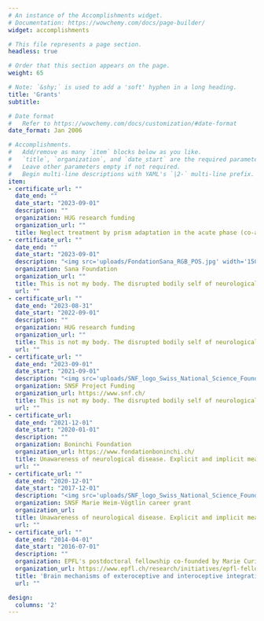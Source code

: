 ```yaml
---
# An instance of the Accomplishments widget.
# Documentation: https://wowchemy.com/docs/page-builder/
widget: accomplishments

# This file represents a page section.
headless: true

# Order that this section appears on the page.
weight: 65

# Note: `&shy;` is used to add a 'soft' hyphen in a long heading.
title: 'Grants'
subtitle:

# Date format
#   Refer to https://wowchemy.com/docs/customization/#date-format
date_format: Jan 2006

# Accomplishments.
#   Add/remove as many `item` blocks below as you like.
#   `title`, `organization`, and `date_start` are the required parameters.
#   Leave other parameters empty if not required.
#   Begin multi-line descriptions with YAML's `|2-` multi-line prefix.
item:
- certificate_url: ""
  date_end: ""
  date_start: "2023-09-01"
  description: ""
  organization: HUG research funding
  organization_url: ""
  title: Neglect treatment by prism adaptation in the acute phase (co-applicant Dr. Jennifer Martin)
- certificate_url: ""
  date_end: ""
  date_start: "2023-09-01"
  description: "<img src='uploads/FondationSana_RGB_POS.jpg' width='150'/>" #![image](uploads/FondationSana_RGB_POS.jpg =x250)"
  organization: Sana Foundation
  organization_url: ""
  title: This is not my body. The disrupted bodily self of neurological patients.
  url: ""
- certificate_url: ""
  date_end: "2023-08-31"
  date_start: "2022-09-01"
  description: ""
  organization: HUG research funding
  organization_url: ""
  title: This is not my body. The disrupted bodily self of neurological patients
  url: ""
- certificate_url: ""
  date_end: "2023-09-01"
  date_start: "2021-09-01"
  description: "<img src='uploads/SNF_logo_Swiss_National_Science_Foundation.png' />"
  organization: SNSF Project Funding
  organization_url: https://www.snf.ch/
  title: This is not my body. The disrupted bodily self of neurological patients
  url: ""
- certificate_url: 
  date_end: "2021-12-01"
  date_start: "2020-01-01"
  description: ""
  organization: Boninchi Foundation
  organization_url: https://www.fondationboninchi.ch/
  title: Unawareness of neurological disease. Explicit and implicit measures, brain correlates, and recovery of awareness
  url: ""
- certificate_url: ""
  date_end: "2020-12-01"
  date_start: "2017-12-01"
  description: "<img src='uploads/SNF_logo_Swiss_National_Science_Foundation.png' />"
  organization: SNSF Marie Heim-Vögtlin career grant
  organization_url: 
  title: Unawareness of neurological disease. Explicit and implicit measures, brain correlates, and recovery of awareness.
  url: ""
- certificate_url: "" 
  date_end: "2014-04-01"
  date_start: "2016-07-01"
  description: ""
  organization: EPFL's postdoctoral fellowship co-founded by Marie Curie
  organization_url: https://www.epfl.ch/research/initiatives/epfl-fellows/
  title: 'Brain mechanisms of exteroceptive and interoceptive integration in bodily self-consciousness.'
  url: ""

design:
  columns: '2' 
---
```

